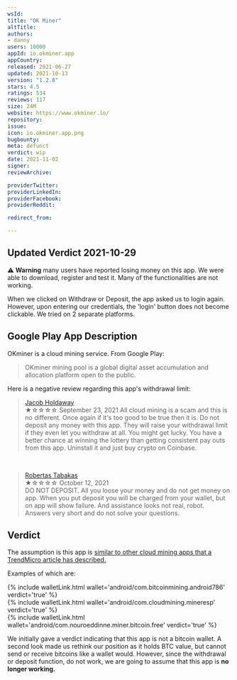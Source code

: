 ```yaml
---
wsId: 
title: "OK Miner"
altTitle: 
authors:
- danny
users: 10000
appId: io.okminer.app
appCountry: 
released: 2021-06-27
updated: 2021-10-13
version: "1.2.8"
stars: 4.5
ratings: 534
reviews: 117
size: 24M
website: https://www.okminer.io/
repository: 
issue: 
icon: io.okminer.app.png
bugbounty: 
meta: defunct
verdict: wip
date: 2021-11-02
signer: 
reviewArchive:

providerTwitter: 
providerLinkedIn: 
providerFacebook: 
providerReddit: 

redirect_from:

---
```


## Updated Verdict 2021-10-29

⚠️ **Warning** many users have reported losing money on this app. We were able to download, register and test it. Many of the functionalities are not working. 

When we clicked on Withdraw or Deposit, the app asked us to login again. However, upon entering our credentials, the 'login' button does not become clickable. We tried on 2 separate platforms.

## Google Play App Description

OKminer is a cloud mining service. From Google Play:

> OKminer mining pool is a global digital asset accumulation and allocation platform open to the public.

Here is a negative review regarding this app's withdrawal limit:

> [Jacob Holdaway](https://play.google.com/store/apps/details?id=io.okminer.app&reviewId=gp%3AAOqpTOGq5Ae-S5udAyLjo9SvLbaslvgf40u1-IcGCujMmbdqFtZ0JXdh13_N8vjnQ9X5kXE131aCo5bgttglPG4)<br>
  ★☆☆☆☆ September 23, 2021
	All cloud mining is a scam and this is no different. Once again if it's too good to be true then it is. Do not deposit any money with this app. They will raise your withdrawal limit if they even let you withdraw at all. You might get lucky. You have a better chance at winning the lottery than getting consistent pay outs from this app. Uninstall it and just buy crypto on Coinbase.
   <br>
  
> [Robertas Tabakas](https://play.google.com/store/apps/details?id=io.okminer.app&reviewId=gp%3AAOqpTOFN6jKMLd8YjZtjkWUPeN0tk4xIBUHaG-MmiZu8iJYJsAyGWoFNAUis46UVHEZfpPOxs6e3Bq9lQ__vgdQ)<br>
  ★☆☆☆☆ October 12, 2021 <br>
       DO NOT DEPOSIT. All you loose your money and do not get money on app. When you put deposit you will be charged from your wallet, but on app will show failure. And assistance looks not real, robot. Answers very short and do not solve your questions.


## Verdict

The assumption is this app is [similar to other cloud mining apps that a TrendMicro article has described.](https://www.trendmicro.com/en_us/research/21/h/fake-cryptocurrency-mining-apps-trick-victims-into-watching-ads-.html)

Examples of which are: 

{% include walletLink.html wallet='android/com.bitcoinmining.android786' verdict='true' %}<br>
{% include walletLink.html wallet='android/com.cloudmining.mineresp' verdict='true' %}<br>
{% include walletLink.html wallet='android/com.nouroeddinne.miner.bitcoin.free' verdict='true' %}

We initially gave a verdict indicating that this app is not a bitcoin wallet. A second look made us rethink our position as it holds BTC value, but cannot send or receive bitcoins like a wallet would. However, since the withdrawal or deposit function, do not work, we are going to assume that this app is **no longer working.** 

